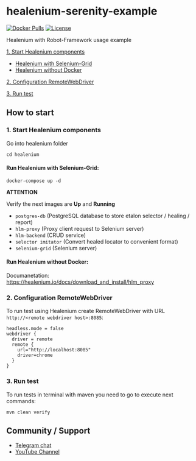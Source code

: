 # healenium-serenity-example

[![Docker Pulls](https://img.shields.io/docker/pulls/healenium/hlm-backend.svg?maxAge=25920)](https://hub.docker.com/u/healenium)
[![License](https://img.shields.io/badge/license-Apache-brightgreen.svg)](https://www.apache.org/licenses/LICENSE-2.0)

Healenium with Robot-Framework usage example

[1. Start Healenium components](#1-start-healenium-components)
* [Healenium with Selenium-Grid](#run-healenium-with-selenium-grid)
* [Healenium without Docker](#run-healenium-without-docker)

[2. Configuration RemoteWebDriver](#2-configuration-remotewebdriver)

[3. Run test](#3-run-test)

## How to start

### 1. Start Healenium components

Go into healenium folder

    cd healenium

#### Run Healenium with Selenium-Grid:

    docker-compose up -d

<b>ATTENTION</b>

Verify the next images are <b>Up</b> and <b>Running</b>
- `postgres-db` (PostgreSQL database to store etalon selector / healing / report)
- `hlm-proxy` (Proxy client request to Selenium server)
- `hlm-backend` (CRUD service)
- `selector imitator` (Convert healed locator to convenient format)
- `selenium-grid` (Selenium server)


#### Run Healenium without Docker:

Documanetation: https://healenium.io/docs/download_and_install/hlm_proxy

### 2. Configuration RemoteWebDriver

To run test using Healenium create RemoteWebDriver with URL ```http://<remote webdriver host>:8085```:

```editorconfig
headless.mode = false
webdriver {
  driver = remote
  remote {
    url="http://localhost:8085"
    driver=chrome
  }
}
```

### 3. Run test
To run tests in terminal with maven you need to go to execute next commands:

    mvn clean verify

## Community / Support

* [Telegram chat](https://t.me/healenium)
* [YouTube Channel](https://www.youtube.com/channel/UCsZJ0ri-Hp7IA1A6Fgi4Hvg)

